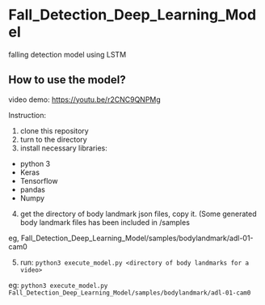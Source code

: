 # Fall_Detection_Deep_Learning_Model
falling detection model using LSTM

## How to use the model?
video demo: https://youtu.be/r2CNC9QNPMg

Instruction:
1. clone this repository
2. turn to the directory
3. install necessary libraries:
* python 3
* Keras
* Tensorflow
* pandas
* Numpy
4. get the directory of body landmark json files, copy it. (Some generated body landmark files has been included in /samples
 
eg, Fall_Detection_Deep_Learning_Model/samples/bodylandmark/adl-01-cam0

5. run:
```python3 execute_model.py <directory of body landmarks for a video>```

eg:
```python3 execute_model.py Fall_Detection_Deep_Learning_Model/samples/bodylandmark/adl-01-cam0```

